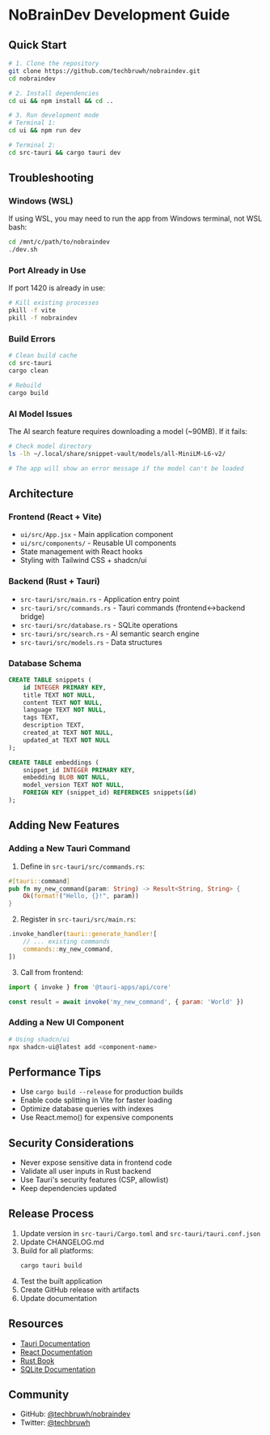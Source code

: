# NoBrainDev Development Guide

## Quick Start

```bash
# 1. Clone the repository
git clone https://github.com/techbruwh/nobraindev.git
cd nobraindev

# 2. Install dependencies
cd ui && npm install && cd ..

# 3. Run development mode
# Terminal 1:
cd ui && npm run dev

# Terminal 2:
cd src-tauri && cargo tauri dev
```

## Troubleshooting

### Windows (WSL)

If using WSL, you may need to run the app from Windows terminal, not WSL bash:
```bash
cd /mnt/c/path/to/nobraindev
./dev.sh
```

### Port Already in Use

If port 1420 is already in use:
```bash
# Kill existing processes
pkill -f vite
pkill -f nobraindev
```

### Build Errors

```bash
# Clean build cache
cd src-tauri
cargo clean

# Rebuild
cargo build
```

### AI Model Issues

The AI search feature requires downloading a model (~90MB). If it fails:
```bash
# Check model directory
ls -lh ~/.local/share/snippet-vault/models/all-MiniLM-L6-v2/

# The app will show an error message if the model can't be loaded
```

## Architecture

### Frontend (React + Vite)
- `ui/src/App.jsx` - Main application component
- `ui/src/components/` - Reusable UI components
- State management with React hooks
- Styling with Tailwind CSS + shadcn/ui

### Backend (Rust + Tauri)
- `src-tauri/src/main.rs` - Application entry point
- `src-tauri/src/commands.rs` - Tauri commands (frontend↔backend bridge)
- `src-tauri/src/database.rs` - SQLite operations
- `src-tauri/src/search.rs` - AI semantic search engine
- `src-tauri/src/models.rs` - Data structures

### Database Schema
```sql
CREATE TABLE snippets (
    id INTEGER PRIMARY KEY,
    title TEXT NOT NULL,
    content TEXT NOT NULL,
    language TEXT NOT NULL,
    tags TEXT,
    description TEXT,
    created_at TEXT NOT NULL,
    updated_at TEXT NOT NULL
);

CREATE TABLE embeddings (
    snippet_id INTEGER PRIMARY KEY,
    embedding BLOB NOT NULL,
    model_version TEXT NOT NULL,
    FOREIGN KEY (snippet_id) REFERENCES snippets(id)
);
```

## Adding New Features

### Adding a New Tauri Command

1. Define in `src-tauri/src/commands.rs`:
```rust
#[tauri::command]
pub fn my_new_command(param: String) -> Result<String, String> {
    Ok(format!("Hello, {}!", param))
}
```

2. Register in `src-tauri/src/main.rs`:
```rust
.invoke_handler(tauri::generate_handler![
    // ... existing commands
    commands::my_new_command,
])
```

3. Call from frontend:
```javascript
import { invoke } from '@tauri-apps/api/core'

const result = await invoke('my_new_command', { param: 'World' })
```

### Adding a New UI Component

```bash
# Using shadcn/ui
npx shadcn-ui@latest add <component-name>
```

## Performance Tips

- Use `cargo build --release` for production builds
- Enable code splitting in Vite for faster loading
- Optimize database queries with indexes
- Use React.memo() for expensive components

## Security Considerations

- Never expose sensitive data in frontend code
- Validate all user inputs in Rust backend
- Use Tauri's security features (CSP, allowlist)
- Keep dependencies updated

## Release Process

1. Update version in `src-tauri/Cargo.toml` and `src-tauri/tauri.conf.json`
2. Update CHANGELOG.md
3. Build for all platforms:
   ```bash
   cargo tauri build
   ```
4. Test the built application
5. Create GitHub release with artifacts
6. Update documentation

## Resources

- [Tauri Documentation](https://tauri.app/v2/guides/)
- [React Documentation](https://react.dev/)
- [Rust Book](https://doc.rust-lang.org/book/)
- [SQLite Documentation](https://www.sqlite.org/docs.html)

## Community

- GitHub: [@techbruwh/nobraindev](https://github.com/techbruwh/nobraindev)
- Twitter: [@techbruwh](https://twitter.com/techbruwh)

